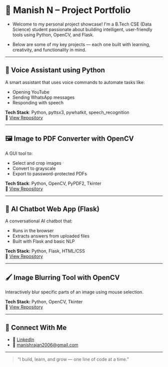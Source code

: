 # 🚀 Manish N – Project Portfolio

- Welcome to my personal project showcase! I'm a B.Tech CSE (Data Science) student passionate about building intelligent, user-friendly tools using Python, OpenCV, and Flask.

- Below are some of my key projects — each one built with learning, creativity, and functionality in mind.

---

## 🧠 Voice Assistant using Python
A smart assistant that uses voice commands to automate tasks like:
- Opening YouTube
- Sending WhatsApp messages
- Responding with speech

**Tech Stack**: Python, pyttsx3, pywhatkit, speech_recognition  
🔗 [View Repository](https://github.com/Manish-N-2006/Voice_Assistant)

---

## 🖼️ Image to PDF Converter with OpenCV
A GUI tool to:
- Select and crop images
- Convert to grayscale
- Export to password-protected PDFs

**Tech Stack**: Python, OpenCV, PyPDF2, Tkinter  
🔗 [View Repository](https://github.com/Manish-N-2006/Image_To_PDF)

---

## 💬 AI Chatbot Web App (Flask)
A conversational AI chatbot that:
- Runs in the browser
- Extracts answers from uploaded files
- Built with Flask and basic NLP

**Tech Stack:** Python, Flask, HTML/CSS  
🔗 [View Repository](https://github.com/Manish-N-2006/AI_ChatBot_WebApp)

---

## 🖌️ Image Blurring Tool with OpenCV
Interactively blur specific parts of an image using mouse selection.

**Tech Stack:** Python, OpenCV, Tkinter  
🔗 [View Repository](https://github.com/Manish-N-2006/Blurring_Tool)

---

## 📌 Connect With Me

- 🔗 [LinkedIn](https://www.linkedin.com/in/manish-n-b397a0331/)
- 📧 manishrajan2006@gmail.com

---

> “I build, learn, and grow — one line of code at a time.”  
